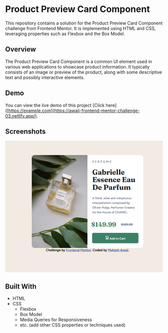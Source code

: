# Product Preview Card Component

This repository contains a solution for the Product Preview Card Component challenge from Frontend Mentor. It is implemented using HTML and CSS, leveraging properties such as Flexbox and the Box Model.

## Overview

The Product Preview Card Component is a common UI element used in various web applications to showcase product information. It typically consists of an image or preview of the product, along with some descriptive text and possibly interactive elements.

## Demo

You can view the live demo of this project 
[Click here]([https://example.com](https://awaji-frontend-mentor-challenge-03.netlify.app/).

## Screenshots

![Desktop View](screenshot3.PNG)




## Built With

- HTML
- CSS
  - Flexbox
  - Box Model
  - Media Queries for Responsiveness
  - etc. (add other CSS properties or techniques used)


